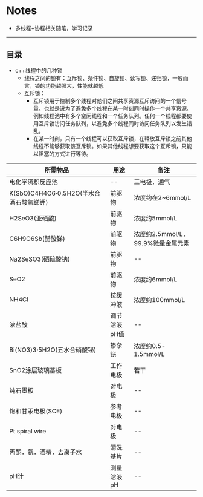 # Notes
- 多线程+协程相关随笔，学习记录
-------------
目录
-------------
* c++线程中的几种锁
  - 线程之间的锁有：互斥锁、条件锁、自旋锁、读写锁、递归锁，一般而言，锁的功能越强大，性能就越低
  - 互斥锁：
      - 互斥锁用于控制多个线程对他们之间共享资源互斥访问的一个信号量。也就是说为了避免多个线程在某一时刻同时操作一个共享资源。例如线程池中有多个空闲线程和一个任务队列。任何一个线程都要使用互斥锁访问任务队列，以避免多个线程同时访问任务队列以发生错乱。
      - 在某一时刻，只有一个线程可以获取互斥锁，在释放互斥锁之前其他线程不能够获取该互斥锁。如果其他线程想要获取这个互斥锁，只能以阻塞的方式进行等待。

所需物品              |用途         |备注         |
---------------------|-------------|------------|
电化学沉积反应池       | --          |三电极，通气 |       
K(SbO)C4H4O6·0.5H2O(半水合酒石酸氧锑钾)  | 前驱物   |浓度约在2~6mmol/L      |
H2SeO3(亚硒酸)       | 前驱物  |浓度约5mmol/L      |
C6H9O6Sb(醋酸锑)     | 前驱物  |浓度约2.5mmol/L，99.9%微量金属元素    |
Na2SeSO3(硒硫酸钠)    |前驱物  |--|
SeO2                 |前驱物   |浓度约6mmol/L   |
NH4Cl               | 铵缓冲液 |浓度约100mmol/L      |
浓盐酸              | 调节溶液pH值   |--      |
Bi(NO3)3·5H2O(五水合硝酸铋) | 掺杂铋 |浓度约0.5-1.5mmol/L     |
SnO2涂层玻璃基板          | 工作电极 |若干     |
纯石墨板                  | 对电极|--  |
饱和甘汞电极(SCE)         |参考电极| -- |
Pt spiral wire  |对电极|  --|
丙酮，氨，酒精，去离子水|清洗基片| --|
pH计       |测量溶液pH| --|
